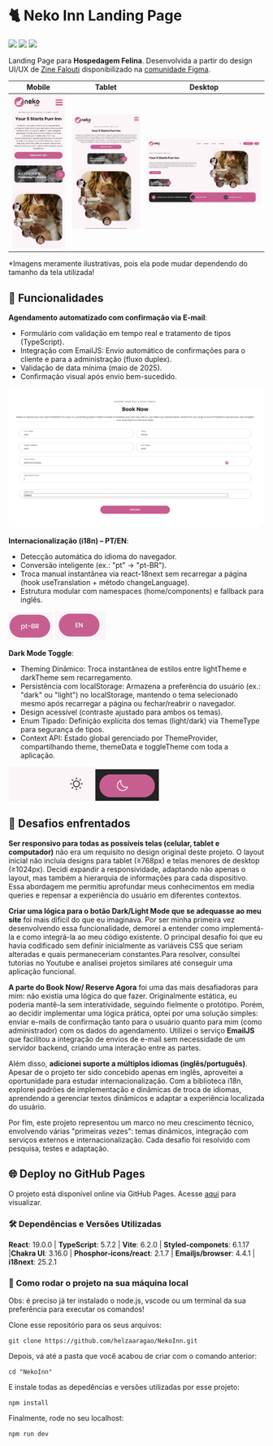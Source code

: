# 🐈 Neko Inn Landing Page

<div>
  <img src="https://img.shields.io/badge/React-20232A?style=for-the-badge&logo=react&logoColor=61DAFB"/>
  <img src="https://img.shields.io/badge/TypeScript-007ACC?style=for-the-badge&logo=typescript&logoColor=white"/>
  <img src="https://img.shields.io/badge/styled--components-DB7093?style=for-the-badge&logo=styled-components&logoColor=white"/>
</div>

Landing Page para **Hospedagem Felina**. Desenvolvida a partir do design UI/UX de <a href="www.figma.com/@zinefalouti?fuid=1136452661324589620">Zine Falouti</a> disponibilizado na <a href="https://www.figma.com/community/file/1363549094164405890/neko-inn-landing-page">comunidade Figma</a>.

| Mobile | Tablet | Desktop | 
|--------|---------|---------|
| <img src="./src/assets/mobile-nekoInn.png" width="300"> | <img src="./src/assets/tablet-nekoInn.png" width="450"> | <img src="./src/assets/desktop-nekoInn.png" width="800"> |

*Imagens meramente ilustrativas, pois ela pode mudar dependendo do tamanho da tela utilizada!

## 🚀 Funcionalidades

**Agendamento automatizado com confirmação via E-mail**: 
- Formulário com validação em tempo real e tratamento de tipos (TypeScript).
- Integração com EmailJS: Envio automático de confirmações para o cliente e para a administração (fluxo duplex).
- Validação de data mínima (maio de 2025).
- Confirmação visual após envio bem-sucedido.

![image](./src/assets/nekoInn%20-%20BookNow.png)

**Internacionalização (i18n) – PT/EN**: 
- Detecção automática do idioma do navegador.
- Conversão inteligente (ex.: "pt" → "pt-BR").
- Troca manual instantânea via react-18next sem recarregar a página (hook useTranslation + método changeLanguage).
- Estrutura modular com namespaces (home/components) e fallback para inglês.

![image](./src/assets/NekoInn%20-%20ptEn.png)  ![image](./src/assets/NekoInn%20-%20en.png)

**Dark Mode Toggle**: 
- Theming Dinâmico: Troca instantânea de estilos entre lightTheme e darkTheme sem recarregamento.
- Persistência com localStorage: Armazena a preferência do usuário (ex.: "dark" ou "light") no localStorage, mantendo o tema selecionado mesmo após recarregar a página ou fechar/reabrir o navegador.
- Design acessível (contraste ajustado para ambos os temas).
- Enum Tipado: Definição explícita dos temas (light/dark) via ThemeType para segurança de tipos.
- Context API: Estado global gerenciado por ThemeProvider, compartilhando theme, themeData e toggleTheme com toda a aplicação.

 ![image](./src/assets/NekoInn%20-%20lightmode.png)  ![image](./src/assets/NekoInn%20-%20darkmode.png) 

## 📌 Desafios enfrentados 

**Ser responsivo para todas as possíveis telas (celular, tablet e computador)** não era um requisito no design original deste projeto. O layout inicial não incluía designs para tablet (≥768px) e telas menores de desktop (≥1024px). Decidi expandir a responsividade, adaptando não apenas o layout, mas também a hierarquia de informações para cada dispositivo. Essa abordagem me permitiu aprofundar meus conhecimentos em media queries e repensar a experiência do usuário em diferentes contextos.

**Criar uma lógica para o botão Dark/Light Mode que se adequasse ao meu site** foi mais dificil do que eu imaginava. Por ser minha primeira vez desenvolvendo essa funcionalidade, demorei a entender como implementá-la e como integrá-la ao meu código existente. O principal desafio foi que eu havia codificado sem definir inicialmente as variáveis CSS que seriam alteradas e quais permaneceriam constantes.Para resolver, consultei tutorias no Youtube e analisei projetos similares até conseguir uma aplicação funcional.

**A parte do Book Now/ Reserve Agora** foi uma das mais desafiadoras para mim: não existia uma lógica do que fazer. Originalmente estática, eu poderia mantê-la sem interatividade, seguindo fielmente o protótipo. Porém, ao decidir implementar uma lógica prática, optei por uma solução simples: enviar e-mails de confirmação tanto para o usuário quanto para mim (como administrador) com os dados do agendamento. Utilizei o serviço **EmailJS** que facilitou a integração de envios de e-mail sem necessidade de um servidor backend, criando uma interação entre as partes.

Além disso, **adicionei suporte a múltiplos idiomas (inglês/português)**. Apesar de o projeto ter sido concebido apenas em inglês, aproveitei a oportunidade para estudar internacionalização. Com a biblioteca i18n, explorei padrões de implementação e dinâmicas de troca de idiomas, aprendendo a gerenciar textos dinâmicos e adaptar a experiência localizada do usuário. 

Por fim, este projeto representou um marco no meu crescimento técnico, envolvendo várias "primeiras vezes": temas dinâmicos, integração com serviços externos e internacionalização. Cada desafio foi resolvido com pesquisa, testes e adaptação. 


## 🌐 Deploy no GitHub Pages

O projeto está disponível online via GitHub Pages. Acesse <a href="https://helzaaragao.github.io/NekoInn/">aqui</a> para visualizar.

### 🛠️ Dependências e Versões Utilizadas
**React**: 19.0.0  | **TypeScript**: 5.7.2 | **Vite**: 6.2.0 | **Styled-componets**: 6.1.17 |**Chakra UI**: 3.16.0 | **Phosphor-icons/react**: 2.1.7 | **Emailjs/browser**: 4.4.1 | **i18next**: 25.2.1


### 📂 Como rodar o projeto na sua máquina local

Obs: é preciso já ter instalado o node.js, vscode ou um terminal da sua preferência para executar os comandos!

Clone esse repositório para os seus arquivos:
```
git clone https://github.com/helzaaragao/NekoInn.git
```

Depois, vá até a pasta que você acabou de criar com o comando anterior:

```
cd "NekoInn"
```
E instale todas as depedências e versões utilizadas por esse projeto:

```
npm install
```
Finalmente, rode no seu localhost:
```
npm run dev
```
